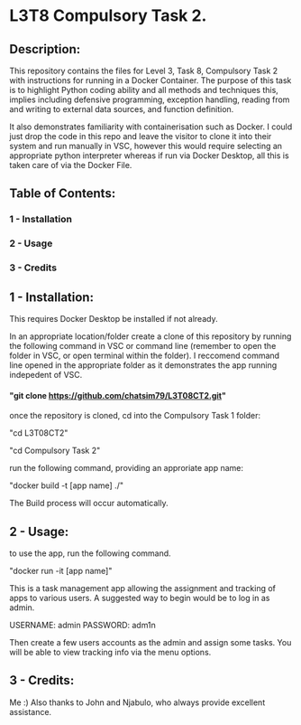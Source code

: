 # L3T8 Compulsory Task 2.

## Description:

This repository contains the files for Level 3, Task 8, Compulsory 
Task 2 with instructions for running in a Docker Container. The 
purpose of this task is to highlight Python coding ability and all
methods and techniques this, implies including defensive programming, 
exception handling, reading from and writing to 
external data sources, and function definition.

It also demonstrates familiarity with containerisation such as Docker. 
I could just drop the code in this repo and leave the visitor to 
clone it into their system and run manually in VSC, however this 
would require selecting an appropriate python interpreter whereas 
if run via Docker Desktop, all this is taken care of via the Docker 
File.

## Table of Contents:

### 1 - Installation
### 2 - Usage
### 3 - Credits

## 1 - Installation:

This requires Docker Desktop be installed if not already.

In an appropriate location/folder create a clone of this repository by 
running the following command in VSC or command line (remember to open 
the folder in VSC, or open terminal within the folder). I reccomend 
command line opened in the appropriate folder as it demonstrates the 
app running indepedent of VSC.

#### "git clone https://github.com/chatsim79/L3T08CT2.git"

once the repository is cloned, cd into the Compulsory Task 1 folder:

"cd L3T08CT2"

"cd Compulsory Task 2"

run the following command, providing an approriate app name:

"docker build -t [app name] ./"

The Build process will occur automatically.

## 2 - Usage:

to use the app, run the following command.

"docker run -it [app name]"

This is a task management app allowing the assignment and tracking of apps 
to various users. A suggested way to begin would be to log in as admin.

USERNAME: admin
PASSWORD: adm1n

Then create a few users accounts as the admin and assign some tasks. You
will be able to view tracking info via the menu options.

## 3 - Credits: 

Me :) Also thanks to John and Njabulo, who always provide excellent
assistance.
